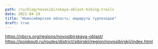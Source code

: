 ```yaml
---
path: /ru/blog/novosibirskaya-oblast-hiking-trails
date: 2021-04-19
title: "Новосибирская область: маршруты турпоходов"
draft: true
---
```


https://nbcrs.org/regions/novosibirskaya-oblast/
https://poiskputi.ru/routes/district/sibirskij/region/novosibirskij/index.html